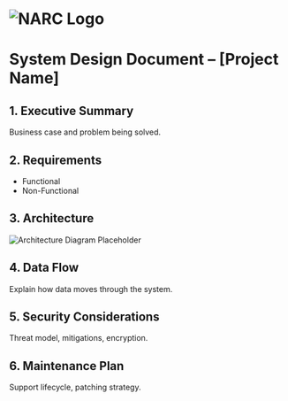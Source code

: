 # ![NARC Logo](../images/narc-logo.svg)
# System Design Document – [Project Name]

## 1. Executive Summary
Business case and problem being solved.

## 2. Requirements
- Functional
- Non-Functional

## 3. Architecture
![Architecture Diagram Placeholder](../images/architecture-placeholder.svg)

## 4. Data Flow
Explain how data moves through the system.

## 5. Security Considerations
Threat model, mitigations, encryption.

## 6. Maintenance Plan
Support lifecycle, patching strategy.